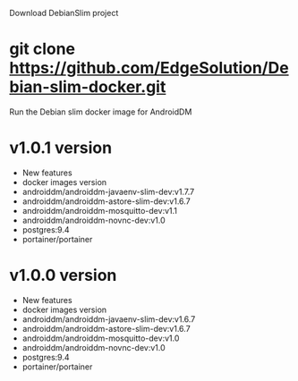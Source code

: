 Download DebianSlim project

# git clone https://github.com/EdgeSolution/Debian-slim-docker.git

Run the Debian slim docker image for AndroidDM


# v1.0.1 version
 - New features
 - docker images version
  - androiddm/androiddm-javaenv-slim-dev:v1.7.7 
  - androiddm/androiddm-astore-slim-dev:v1.6.7
  - androiddm/androiddm-mosquitto-dev:v1.1
  - androiddm/androiddm-novnc-dev:v1.0
  - postgres:9.4
  - portainer/portainer

# v1.0.0 version
 - New features
 - docker images version
  - androiddm/androiddm-javaenv-slim-dev:v1.6.7 
  - androiddm/androiddm-astore-slim-dev:v1.6.7
  - androiddm/androiddm-mosquitto-dev:v1.0
  - androiddm/androiddm-novnc-dev:v1.0
  - postgres:9.4
  - portainer/portainer
